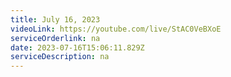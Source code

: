 ```yaml
---
title: July 16, 2023
videoLink: https://youtube.com/live/StAC0VeBXoE
serviceOrderlink: na
date: 2023-07-16T15:06:11.829Z
serviceDescription: n﻿a
---
```

